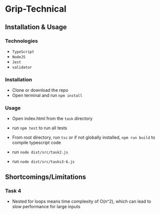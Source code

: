 # Grip-Technical

## Installation & Usage

### Technologies

- `TypeScript`
- `NodeJS`
- `Jest`
- `validator`

### Installation

- Clone or download the repo
- Open terminal and run `npm install`

### Usage

- Open index.html from the `task` directory

- run `npm test` to run all tests
- From root directory, run `tsc` or if not globally installed, `npm run build` to compile typescript code
- run `node dist/src/task2.js`
- run `node dist/src/tasks3-6.js`

## Shortcomings/Limitations

### Task 4

- Nested for loops means time complexity of O(n^2), which can lead to slow performance for large inputs
